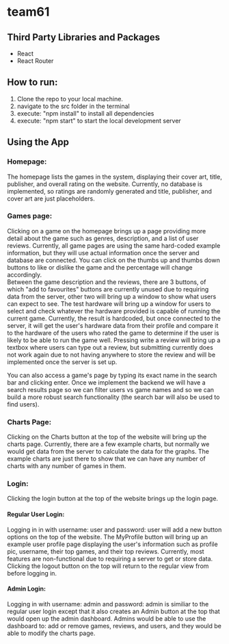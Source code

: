 # team61

## Third Party Libraries and Packages
- React
- React Router

## How to run:
1. Clone the repo to your local machine.
2. navigate to the src folder in the terminal
3. execute: "npm install" to install all dependencies
4. execute: "npm start" to start the local development server

## Using the App

### Homepage:

The homepage lists the games in the system, displaying their cover art, title, publisher, and overall rating on the website. Currently, no database is implemented, so ratings are randomly generated and title, publisher, and cover art are just placeholders. 

### Games page:

Clicking on a game on the homepage brings up a page providing more detail about the game such as genres, description, and a list of user reviews. Currently, all game pages are using the same hard-coded example information, but they will use actual information once the server and database are connected. You can click on the thumbs up and thumbs down buttons to like or dislike the game and the percentage will change accordingly.   
Between the game description and the reviews, there are 3 buttons, of which "add to favourites" buttons are currently unused due to requiring data from the server, other two will bring up a window to show what users can expect to see. 
The test hardware will bring up a window for users to select and check whatever the hardware provided is capable of running the current game. Currently, the result is hardcoded, but once connected to the server, it will get the user's hardware data from their profile and compare it to the hardware of the users who rated the game to determine if the user is likely to be able to run the game well.
Pressing write a review will bring up a textbox where users can type out a review, but submitting currently does not work again due to not having anywhere to store the review and will be implemented once the server is set up. 

You can also access a game's page by typing its exact name in the search bar and clicking enter. Once we implement the backend we will have a search results page so we can filter users vs game names and so we can build a more robust search functionality (the search bar will also be used to find users).
   
### Charts Page:

Clicking on the Charts button at the top of the website will bring up the charts page. Currently, there are a few example charts, but normally we would get data from the server to calculate the data for the graphs. The example charts are just there to show that we can have any number of charts with any number of games in them. 

### Login:

Clicking the login button at the top of the website brings up the login page. 

#### Regular User Login: 

Logging in in with username: user and password: user will add a new button options on the top of the website. The MyProfile button will bring up an example user profile page displaying the user's information such as profile pic, username, their top games, and their top reviews. Currently, most features are non-functional due to requiring a server to get or store data. Clicking the logout button on the top will return to the regular view from before logging in.

#### Admin Login: 

Logging in with username: admin and password: admin is similiar to the regular user login except that it also creates an Admin button at the top that would open up the admin dashboard. Admins would be able to use the dashboard to: add or remove games, reviews, and users, and they would be able to modify the charts page. 



